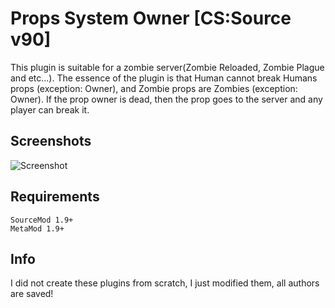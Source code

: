 # Props System Owner [CS:Source v90]

This plugin is suitable for a zombie server(Zombie Reloaded, Zombie Plague and etc...). 
The essence of the plugin is that Human cannot break Humans props (exception: Owner), and Zombie props are Zombies (exception: Owner).
If the prop owner is dead, then the prop goes to the server and any player can break it.

Screenshots
----

![Screenshot](https://i.imgur.com/dhGOach.jpg)

Requirements
----

    SourceMod 1.9+
    MetaMod 1.9+

Info
----
I did not create these plugins from scratch, I just modified them, all authors are saved!
